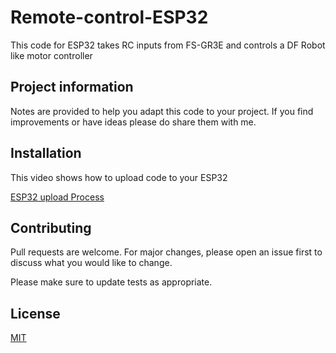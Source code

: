 # Remote-control-ESP32

This code for ESP32 takes RC inputs from FS-GR3E and controls a DF Robot like motor controller

## Project information
Notes are provided to help you adapt this code to your project. If you find improvements or have ideas please do share them with me.

## Installation

This video shows how to upload code to your ESP32

[ESP32 upload Process](https://youtu.be/DM7q5TZ3QVE?si=uHDPZ-r0LEXHxqqC)

## Contributing

Pull requests are welcome. For major changes, please open an issue first
to discuss what you would like to change.

Please make sure to update tests as appropriate.

## License

[MIT](https://choosealicense.com/licenses/mit/)
